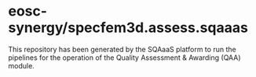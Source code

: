 <!--
SPDX-FileCopyrightText: Copyright contributors to the Software Quality Assurance as a Service (SQAaaS) project <sqaaas@ibergrid.eu>

SPDX-License-Identifier: GPL-3.0-only
-->

# eosc-synergy/specfem3d.assess.sqaaas
This repository has been generated by the SQAaaS platform to run the pipelines
for the operation of the
Quality Assessment & Awarding (QAA)
module.